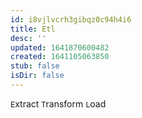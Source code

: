 ```yaml
---
id: i8vjlvcrh3gibqz0c94h4i6
title: Etl
desc: ''
updated: 1641870600482
created: 1641105063850
stub: false
isDir: false
---
```



`E`xtract `T`ransform `L`oad
